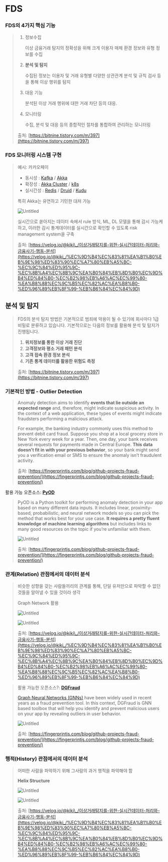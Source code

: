 # FDS

### FDS의 4가지 핵심 기능

> 1. 정보수집
>
>    이상 금융거래 탐지의 정확성을 위해
>    크게 이용자 매체 환경 정보와 유형 정보를 수집
>
> 2. **분석 및 탐지**
>
>    수집된 정보는 이용자 및 거래 유형별 다양한 상관관계 분석
>    및 규칙 검사 등을 통해 이상 행위를 탐지
>
> 3. 대응 기능
>
>    분석된 이상 거래 행위에 대한 거래 차단 등의 대응.
>
> 4. 모니터링
>
>    수집, 분석 및 대응 등의 종합적인 절차를 통합하여 관리하는 모니터링
>
> 출처: [https://bitnine.tistory.com/m/397](https://bitnine.tistory.com/m/397)

### FDS 모니터링 시스템 구현

> 예시: 카카오페이
>
> - 동시성 : [Kafka](https://ko.wikipedia.org/wiki/%EC%95%84%ED%8C%8C%EC%B9%98_%EC%B9%B4%ED%94%84%EC%B9%B4) / [Akka](https://ko.wikipedia.org/wiki/Akka)
> - 확장성 : [Akka Cluster](https://doc.akka.io/docs/akka/current/typed/cluster-concepts.html#introduction) / [k8s](https://ko.wikipedia.org/wiki/%EC%BF%A0%EB%B2%84%EB%84%A4%ED%8B%B0%EC%8A%A4)
> - 실시간성 : [Redis](https://ko.wikipedia.org/wiki/%EB%A0%88%EB%94%94%EC%8A%A4) / [Druid](https://ko.wikipedia.org/wiki/%EC%95%84%ED%8C%8C%EC%B9%98_%EB%93%9C%EB%A3%A8%EC%9D%B4%EB%93%9C) / [Kudu](https://ko.wikipedia.org/wiki/%EC%95%84%ED%8C%8C%EC%B9%98_%EC%BF%A0%EB%91%90)
>
> 특히 Akka는 유연하고 기민한 대처 가능
>
> ![Untitled](FDS_구조_및_다양한_탐지_기법.images/Untitled.png)
>
> 실시간으로 쏟아지는 데이터 속에서 rule 방식, ML, DL 모델을 통해 감시 가능케 하고,
> 이러한 감시 통계데이터를 실시간으로 확인할 수 있도록 risk management system을 구축
>
> 출처: [https://velog.io/@kiki\_/이상거래탐지를-위한-실시간데이터-처리와-금융사기-행동-분석](https://velog.io/@kiki_/%EC%9D%B4%EC%83%81%EA%B1%B0%EB%9E%98%ED%83%90%EC%A7%80%EB%A5%BC-%EC%9C%84%ED%95%9C-%EC%8B%A4%EC%8B%9C%EA%B0%84%EB%8D%B0%EC%9D%B4%ED%84%B0-%EC%B2%98%EB%A6%AC%EC%99%80-%EA%B8%88%EC%9C%B5%EC%82%AC%EA%B8%B0-%ED%96%89%EB%8F%99-%EB%B6%84%EC%84%9D)

## 분석 및 탐지

> FDS의 분석 탐지 방법은 기본적으로 범죄에 악용이 될 수 있기에 회사마다 1급 비밀로 분류하고 있습니다. 기본적으로는 다음의 정보를 활용해 분석 및 탐지가 진행됩니다.
>
> 1. **위치정보를 통한 이상 거래 진단**
> 2. **고객정보와 평소 거래 패턴 분석**
> 3. **고객 접속 환경 정보 분석**
> 4. **기존 통계 데이터를 활용한 위험도 측정**
>
> 출처: [https://bitnine.tistory.com/m/397](https://bitnine.tistory.com/m/397)

### 기본적인 방법 - Outlier Detection

> Anomaly detection aims to identify **events that lie outside an expected range** and, therefore, might indicate suspicious activity. In the context of a web application, these types of events might indicate fraudsters performing a malicious attack.
>
> For example, the banking industry commonly uses this method to prevent debit card fraud. Suppose you shop at a local grocery store in New York every week for a year. Then, one day, your bank receives several requests for payments made in Central Europe. **This data doesn’t fit in with your previous behavior**, so your bank might send you a verification email or SMS to ensure the anomaly isn’t fraudulent activity.
>
> 출처: [https://fingerprintjs.com/blog/github-projects-fraud-prevention/](https://fingerprintjs.com/blog/github-projects-fraud-prevention/)

활용 가능 오픈소스: **[PyOD](https://github.com/yzhao062/pyod)**

> PyOD is a Python toolkit for performing anomaly detection in your app based on many different data inputs. It includes linear, proximity-based, probabilistic, and neural network models so you can pick the method that works best for your use case. **It requires a pretty fluent knowledge of machine learning algorithms** but includes links to many good resources on the topic if you’re unfamiliar with them.
>
> ![Untitled](FDS_구조_및_다양한_탐지_기법.images/Untitled%201.png)
>
> 출처: [https://fingerprintjs.com/blog/github-projects-fraud-prevention/](https://fingerprintjs.com/blog/github-projects-fraud-prevention/)

### 관계(Relation) 관점에서의 데이터 분석

> 비슷한 성향을 갖는 사람들끼리의 관계를 통해,
> 단일 유저만으로 파악할 수 없던 것들을 알아낼 수 있을 것이라 생각
>
> Graph Network 활용
>
> ![Untitled](FDS_구조_및_다양한_탐지_기법.images/Untitled%202.png)
>
> ![Untitled](FDS_구조_및_다양한_탐지_기법.images/Untitled%203.png)
>
> 출처: [https://velog.io/@kiki\_/이상거래탐지를-위한-실시간데이터-처리와-금융사기-행동-분석](https://velog.io/@kiki_/%EC%9D%B4%EC%83%81%EA%B1%B0%EB%9E%98%ED%83%90%EC%A7%80%EB%A5%BC-%EC%9C%84%ED%95%9C-%EC%8B%A4%EC%8B%9C%EA%B0%84%EB%8D%B0%EC%9D%B4%ED%84%B0-%EC%B2%98%EB%A6%AC%EC%99%80-%EA%B8%88%EC%9C%B5%EC%82%AC%EA%B8%B0-%ED%96%89%EB%8F%99-%EB%B6%84%EC%84%9D)

> 활용 가능한 오픈소스?: **[DGFraud](https://github.com/safe-graph/DGFraud)**
>
> [Graph Neural Networks (GNNs)](https://neptune.ai/blog/graph-neural-network-and-some-of-gnn-applications) have been widely used in recent years as a fraud prevention tool. In this context, DGFraud is GNN based toolbox that will help you identify and prevent malicious users on your app by revealing outliers in user behavior.
>
> ![Untitled](FDS_구조_및_다양한_탐지_기법.images/Untitled%204.png)
>
> 출처: [https://fingerprintjs.com/blog/github-projects-fraud-prevention/](https://fingerprintjs.com/blog/github-projects-fraud-prevention/)

### **행적(History) 관점에서의 데이터 분석**

> 어떠한 사람을 파악하기 위해 그사람의 과거 행적을 파악해야 함
>
> **Helix Structure**
>
> ![Untitled](FDS_구조_및_다양한_탐지_기법.images/Untitled%205.png)
>
> ![Untitled](FDS_구조_및_다양한_탐지_기법.images/Untitled%206.png)
>
> 출처: [https://velog.io/@kiki\_/이상거래탐지를-위한-실시간데이터-처리와-금융사기-행동-분석](https://velog.io/@kiki_/%EC%9D%B4%EC%83%81%EA%B1%B0%EB%9E%98%ED%83%90%EC%A7%80%EB%A5%BC-%EC%9C%84%ED%95%9C-%EC%8B%A4%EC%8B%9C%EA%B0%84%EB%8D%B0%EC%9D%B4%ED%84%B0-%EC%B2%98%EB%A6%AC%EC%99%80-%EA%B8%88%EC%9C%B5%EC%82%AC%EA%B8%B0-%ED%96%89%EB%8F%99-%EB%B6%84%EC%84%9D)
